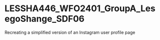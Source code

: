 # LESSHA446_WFO2401_GroupA_LesegoShange_SDF06
Recreating a simplified version of an Instagram user profile page
